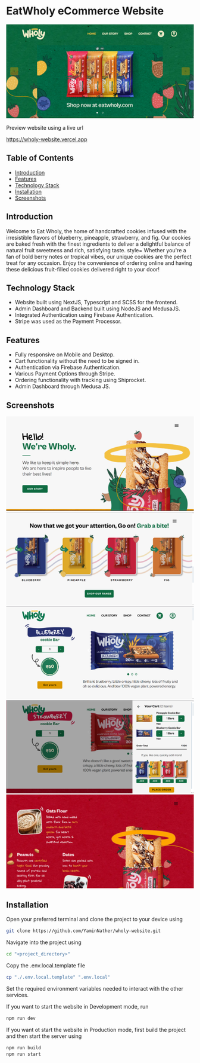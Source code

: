 # EatWholy eCommerce Website
<img src="readme_images/home_page_hero_section.png" />

<div>
    <p>Preview website using a live url</p>
    <a href="https://wholy-website.vercel.app">
        https://wholy-website.vercel.app
    </a>
</div>

## Table of Contents
- [Introduction](#introduction)
- [Features](#features)
- [Technology Stack](#technology-stack)
- [Installation](installation)
- [Screenshots](screenshots)

## Introduction
Welcome to Eat Wholy, the home of handcrafted cookies infused with the irresistible flavors of blueberry, pineapple, strawberry, and fig. Our cookies are baked fresh with the finest ingredients to deliver a delightful balance of natural fruit sweetness and rich, satisfying taste. style=
Whether you're a fan of bold berry notes or tropical vibes, our unique cookies are the perfect treat for any occasion. Enjoy the convenience of ordering online and having these delicious fruit-filled cookies delivered right to your door!

## Technology Stack
- Website built using NextJS, Typescript and SCSS for the frontend.
- Admin Dashboard and Backend built using NodeJS and MedusaJS.
- Integrated Authentication using Firebase Authentication.
- Stripe was used as the Payment Processor.

## Features
- Fully responsive on Mobile and Desktop.
- Cart functionality without the need to be signed in.
- Authentication via Firebase Authentication.
- Various Payment Options through Stripe.
- Ordering functionality with tracking using Shiprocket.
- Admin Dashboard through Medusa JS.

## Screenshots
<img src="readme_images/home_page_story_section.png" />

<img src="readme_images/call_to_action_section.png" />

<img src="readme_images/products_page_main_section.png" />

<img src="readme_images/cart.png" />

<img src="readme_images/products_page_ingredients_section.png" />

## Installation
Open your preferred terminal and clone the project to your device using

```sh
git clone https://github.com/YaminNather/wholy-website.git
```

Navigate into the project using
```sh
cd "<project_directory>"
```

Copy the .env.local.template file 
```sh
cp "./.env.local.template" ".env.local"
```

Set the required environment variables needed to interact with the other services.

If you want to start the website in Development mode, run 

```sh
npm run dev
```

If you want ot start the website in Production mode, first build the project and then start the server using
```sh
npm run build
npm run start
```